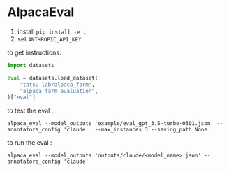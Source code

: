 # AlpacaEval

1. install `pip install -e . `
2. set `ANTHROPIC_API_KEY`

to get instructions:

```python
import datasets

eval = datasets.load_dataset(
    "tatsu-lab/alpaca_farm",
    "alpaca_farm_evaluation",
)["eval"]
```

to test the eval :

```
alpaca_eval --model_outputs 'example/eval_gpt_3.5-turbo-0301.json' --annotators_config 'claude'  --max_instances 3 --saving_path None 
```

to run the eval :

```
alpaca_eval --model_outputs 'outputs/claude/<model_name>.json' --annotators_config 'claude'
```